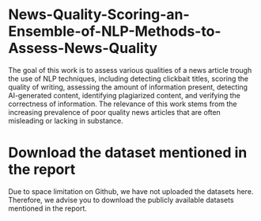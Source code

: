 # News-Quality-Scoring-an-Ensemble-of-NLP-Methods-to-Assess-News-Quality

The goal of this work is to assess various qualities of a news article trough the use of NLP techniques, including detecting clickbait titles, scoring the quality of writing, assessing the amount of information present, detecting AI-generated content, identifying plagiarized content, and verifying the correctness of information. The relevance of this work stems from the increasing prevalence of poor quality news articles that are often misleading or lacking in substance.

# Download the dataset mentioned in the report
Due to space limitation on Github, we have not uploaded the datasets here. Therefore, we advise you to download the publicly available datasets mentioned in the report.
